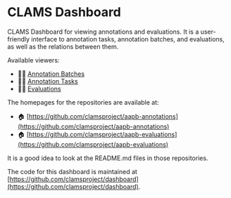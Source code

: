 
# CLAMS Dashboard

CLAMS Dashboard for viewing annotations and evaluations. It is a user-friendly interface to annotation tasks, annotation batches, and evaluations, as well as the relations between them.

Available viewers:

- 🕵️‍♀️ [Annotation Batches](batches/index.md)
- 🕵️‍♀️ [Annotation Tasks](tasks/index.md)
- 🕵️‍♀️ [Evaluations](evaluations/index.md)

The homepages for the repositories are available at:

- 🏠 [https://github.com/clamsproject/aapb-annotations](https://github.com/clamsproject/aapb-annotations)
- 🏠 [https://github.com/clamsproject/aapb-evaluations](https://github.com/clamsproject/aapb-evaluations)

It is a good idea to look at the README.md files in those repositories.

The code for this dashboard is maintained at [https://github.com/clamsproject/dashboard](https://github.com/clamsproject/dashboard).

